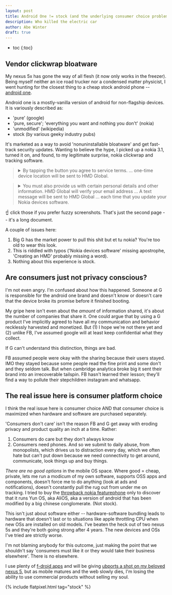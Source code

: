 ```yaml
---
layout: post
title: Android One != stock (and the underlying consumer choice problem)
description: Who killed the electric car
author: Abe Winter
draft: true
---
```


<style>
blockquote {font-style: normal; letter-spacing: inherit;}
</style>

* toc
{:toc}

## Vendor clickwrap bloatware

My nexus 5x has gone the way of all flesh (it now only works in the freezer). Being myself neither an ice road trucker nor a condensed matter physicist, I went hunting for the closest thing to a cheap stock android phone -- [android one](https://en.wikipedia.org/wiki/Android_One).

Android one is a mostly-vanilla version of android for non-flagship devices. It is variously described as:
* 'pure' (google)
* 'pure, secure'; 'everything you want and nothing you don't' (nokia)
* 'unmodified' (wikipedia)
* stock (by various geeky industry pubs)

It's marketed as a way to avoid 'nonuninstallable bloatware' and get fast-track security updates. Wanting to believe the hype, I picked up a nokia 3.1, turned it on, and found, to my legitimate surprise, nokia clickwrap and tracking software.

<blockquote><details>
<summary>By tapping the button you agree to service terms. ... one-time device location will be sent to HMD Global.</summary>
<img src="/assets/tap-the-button.jpg" alt="clickwrap">
</details></blockquote>

<blockquote><details>
<summary>You must also provide us with certain personal details and other information. HMD Global will verify your email address ... A text message will be sent to HMD Global ... each time that you update your Nokia devices software.</summary>
<img src="/assets/personal-other.jpg" alt="registration and termination">
</details></blockquote>

☝ click those if you prefer fuzzy screenshots. That's just the second page -- it's a long document.

A couple of issues here:

1. Big G has the market power to pull this shit but et tu nokia? You're too old to wear this look.
1. This is riddled with typos ('Nokia devices software' missing apostrophe, 'Creating an HMD' probably missing a word).
1. Nothing about this experience is stock.

## Are consumers just not privacy conscious?

I'm not even angry. I'm confused about how this happened. Someone at G is responsible for the android one brand and doesn't know or doesn't care that the device broke its promise before it finished booting.

My gripe here isn't even about the *amount* of information shared, it's about the number of companies that share it. One could argue that by using a G product I've implicitly agreed to have all my communication and behavior recklessly harvested and monetized. But (1) I hope we're not there yet and (2) unlike FB, I've assumed google will at least keep confidential what they collect.

If G can't understand this distinction, things are bad.

FB assumed people were okay with the sharing because their users stayed. IMO they stayed because some people read the fine print and some don't and they seldom talk. But when cambridge analytica broke big it sent their brand into an irrecoverable tailspin. FB hasn't learned their lesson; they'll find a way to pollute their stepchildren instagram and whatsapp.

## The real issue here is consumer platform choice

I think the real issue here is consumer choice AND that consumer choice is maximized when hardware and software are purchased separately.

'Consumers don't care' isn't the reason FB and G get away with eroding privacy and product quality an inch at a time. Rather:

1. Consumers do care but they don't always know
1. Consumers need phones. And so we submit to daily abuse, from monopolists, which drives us to distraction every day, which we often hate but can't put down because we need connectivity to get around, communicate, look things up and buy things.

*There are no good options* in the mobile OS space. Where good = cheap, private, lets me run a modicum of my own software, supports OSS apps and components, doesn't force me to do anything (look at ads and notifications), doesn't constantly pull the rug out from under me on tracking. I tried to buy the [throwback nokia featurephone](https://en.wikipedia.org/wiki/Nokia_3310_(2017)) only to discover that it runs Yun OS, aka AliOS, aka a version of android that has been modified by a big chinese conglomerate. (Not stock).

This isn't just about software either -- hardware-software bundling leads to hardware that doesn't last or to situations like apple throttling CPU when new OSs are installed on old models. I've beaten the heck out of two nexus 5s and they're both going strong after 4 years. The new devices and OSs I've tried are strictly worse.

I'm not blaming anybody for this outcome, just making the point that we shouldn't say 'consumers must like it or they would take their business elsewhere'. There is no elsewhere.

I use plenty of [f-droid apps](https://f-droid.org/) and will be giving [ubports a shot on my beloved nexus 5](https://ubports.com/devices/nexus5-convergence), but as mobile matures and the web slowly dies, I'm losing the ability to use commercial products without selling my soul.

{% include flatpixel.html tag="stock" %}
